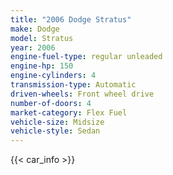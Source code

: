 ```yaml
---
title: "2006 Dodge Stratus"
make: Dodge
model: Stratus
year: 2006
engine-fuel-type: regular unleaded
engine-hp: 150
engine-cylinders: 4
transmission-type: Automatic
driven-wheels: Front wheel drive
number-of-doors: 4
market-category: Flex Fuel
vehicle-size: Midsize
vehicle-style: Sedan
---
```


{{< car_info >}}
